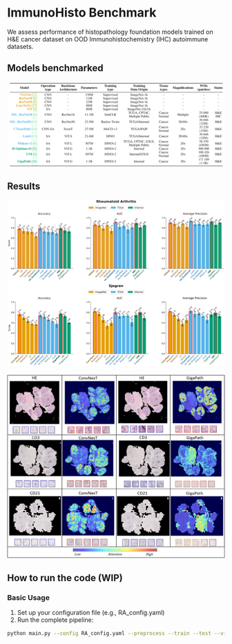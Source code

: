 
# ImmunoHisto Benchmark

We assess performance of histopathology foundation models trained on H&E cancer 
dataset on OOD Immunohistochemistry (IHC) autoimmune datasets. 

## Models benchmarked

![models_benchmarked.png](models_benchmarked.png)

## Results

<p align="center">
<img src="RA_results.png" alt="drawing" width="700"/>
<img src="Sjogren_results.png" alt="drawing" width="700"/>
</p>

<p align="center">
<img src="heatmap_visualisation.png" alt="drawing" width="800"/>
</p>

## How to run the code (WIP)

### Basic Usage

1. Set up your configuration file (e.g., RA_config.yaml)
2. Run the complete pipeline:

```bash
python main.py --config RA_config.yaml --preprocess --train --test --visualise
```